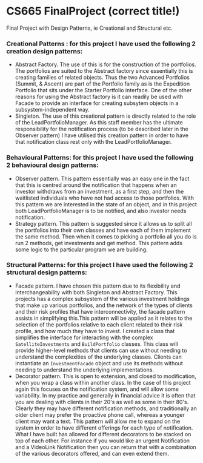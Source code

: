 # CS665 FinalProject (correct title!)
Final Project with Design Patterns, ie Creational and Structural etc. 

### Creational Patterns : for this project I have used the following 2 creation design patterns: 
- Abstract Factory.  The use of this is for the construction of the portfolios.  The portfolios are suited to the Abstract factory since essentially this is creating families of related objects. Thus the two Advanced Portfolios (Summit, & Ascent) are part of the Portfolio family as is the Expedition Portfolio that sits under the Starter Portfolio interface.  One of the other reasons for using the Abstract factory is it can readily be used with Facade to provide an interface for creating subsytem objects in a subsystem-independent way.  
- Singleton.  The use of this creational pattern is directly related to the role of the LeadPortfolioManager.  As this staff member has the ultimate responsibility for the notification process (to be described later in the Observer pattern) I have utilised this creation pattern in order to have that notification class rest only with the LeadPortfolioManager.

### Behavioural Patterns:  for this project I have used the following 2 behavioural design patterns: 
- Observer pattern.  This pattern essentially was an easy one in the fact that this is centred around the notification that happens when an investor withdraws from an investment, as a first step, and then the waitlisted individuals who have not had access to those portfolios.  With this pattern we are interested in the state of an object, and in this project both LeadPortfolioManager is to be notified, and also investor needs notification.
- Strategy pattern.  This pattern is suggested since it allows us to split all the portfolios into their own classes and have each of them implement the same method.  Then when it comes to picking a portfolio all you do is run 2 methods, get investments and get method. This pattern adds some logic to the particular program we are building. 

### Structural Patterns:  for this project I have used the following 2 structural design patterns: 
- Facade pattern.  I have chosen this pattern due to its flexibility and interchangeability with both Singleton and Abstract Factory.  This projects has a complex subsystem of the various investment holdings that make up various portfolios, and the network of the types of clients and their risk profiles that have interconnectivity, the facade pattern assists in simplifying this.This pattern will be applied as it relates to the selection of the portfolios relative to each client related to their risk profile, and how much they have to invest.  I created a class that simplifies the interface for interacting with the complex `SatelliteInvestments` and `BuildPortfolio` classes. This class will provide higher-level methods that clients can use without needing to understand the complexities of the underlying classes.  Clients can instantiate an `InvestmentFacade` object and use its methods without needing to understand the underlying implementations.
- Decorator pattern.  This is open to extension, and closed to modification, when you wrap a class within another class.  In the case of this project again this focuses on the notification system, and will allow some variability.  In my practice and generally in financial advice it is often that you are dealing with clients in their 20's as well as some in their 80's.  Clearly they may have different notification methods, and traditionally an older client may prefer the proactive phone call, whereas a younger client may want a text.  This pattern will allow me to expand on the system in order to have different offerings for each type of notification.  What I have built has allowed for different decorators to be stacked on top of each other.  For instance if you would like an urgent Notification and a VideoLink Notification then you can return that with a combination of the various decorators offered, and can even extend them. 
